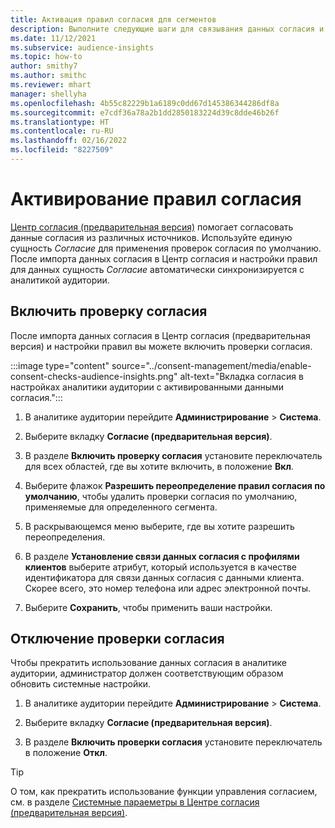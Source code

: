 ```yaml
---
title: Активация правил согласия для сегментов
description: Выполните следующие шаги для связывания данных согласия и активации проверок согласия в аналитике аудитории. Администратор также может отключить проверки согласия.
ms.date: 11/12/2021
ms.subservice: audience-insights
ms.topic: how-to
author: smithy7
ms.author: smithc
ms.reviewer: mhart
manager: shellyha
ms.openlocfilehash: 4b55c82229b1a6189c0dd67d145386344286df8a
ms.sourcegitcommit: e7cdf36a78a2b1dd2850183224d39c8dde46b26f
ms.translationtype: HT
ms.contentlocale: ru-RU
ms.lasthandoff: 02/16/2022
ms.locfileid: "8227509"
---
```

# <a name="activate-consent-rules"></a>Активирование правил согласия

[Центр согласия (предварительная версия)](../consent-management/overview.md) помогает согласовать данные согласия из различных источников. Используйте единую сущность *Согласие* для применения проверок согласия по умолчанию. После импорта данных согласия в Центр согласия и настройки правил для данных сущность *Согласие* автоматически синхронизируется с аналитикой аудитории.

## <a name="enable-consent-checks"></a>Включить проверку согласия

После импорта данных согласия в Центр согласия (предварительная версия) и настройки правил вы можете включить проверки согласия. 

:::image type="content" source="../consent-management/media/enable-consent-checks-audience-insights.png" alt-text="Вкладка согласия в настройках аналитики аудитории с активированными данными согласия.":::

1. В аналитике аудитории перейдите **Администрирование** > **Система**.

1. Выберите вкладку **Согласие (предварительная версия)**.

1. В разделе **Включить проверку согласия** установите переключатель для всех областей, где вы хотите включить, в положение **Вкл**.

1. Выберите флажок **Разрешить переопределение правил согласия по умолчанию**, чтобы удалить проверки согласия по умолчанию, применяемые для определенного сегмента. 

1. В раскрывающемся меню выберите, где вы хотите разрешить переопределения.     

1. В разделе **Установление связи данных согласия с профилями клиентов** выберите атрибут, который используется в качестве идентификатора для связи данных согласия с данными клиента. Скорее всего, это номер телефона или адрес электронной почты. 

1. Выберите **Сохранить**, чтобы применить ваши настройки.

## <a name="disable-consent-checks"></a>Отключение проверки согласия

Чтобы прекратить использование данных согласия в аналитике аудитории, администратор должен соответствующим образом обновить системные настройки.

1. В аналитике аудитории перейдите **Администрирование** > **Система**.

1. Выберите вкладку **Согласие (предварительная версия)**.

1. В разделе **Включить проверки согласия** установите переключатель в положение **Откл**.

> [!TIP]
> О том, как прекратить использование функции управления согласием, см. в разделе [Системные параеметры в Центре согласия (предварительная версия)](../consent-management/system-settings.md).
